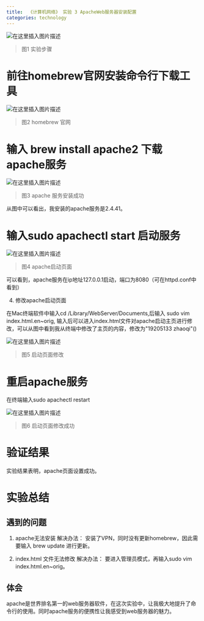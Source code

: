 ```yaml
---
title:  《计算机网络》 实验 3 ApacheWeb服务器安装配置
categories: technology
---
```


![在这里插入图片描述](https://img-blog.csdnimg.cn/4aedf088072640c1aaded0ac0d020e7f.png)
 
> 图1 实验步骤

# 前往homebrew官网安装命令行下载工具
 
 ![在这里插入图片描述](https://img-blog.csdnimg.cn/12c0d558314b4a4e8362292afd099193.png?x-oss-process=image/watermark,type_d3F5LXplbmhlaQ,shadow_50,text_Q1NETiBA5aSp5LiLNTkxMg==,size_20,color_FFFFFF,t_70,g_se,x_16)
 
> 图2 homebrew 官网

# 输入 brew install apache2 下载apache服务

![在这里插入图片描述](https://img-blog.csdnimg.cn/ed269a37b7694cbf9d13d32af5a6eb33.png?x-oss-process=image/watermark,type_d3F5LXplbmhlaQ,shadow_50,text_Q1NETiBA5aSp5LiLNTkxMg==,size_20,color_FFFFFF,t_70,g_se,x_16)
 
> 图3 apache 服务安装成功

从图中可以看出，我安装的apache服务是2.4.41。

# 输入sudo apachectl start 启动服务

![在这里插入图片描述](https://img-blog.csdnimg.cn/ba30756a8ffa4fb78b04004da6568f47.png?x-oss-process=image/watermark,type_d3F5LXplbmhlaQ,shadow_50,text_Q1NETiBA5aSp5LiLNTkxMg==,size_20,color_FFFFFF,t_70,g_se,x_16)
 
> 图4 apache启动页面

可以看到，apache服务在ip地址127.0.0.1启动，端口为8080（可在httpd.conf中看到）

4. 修改apache启动页面

在Mac终端软件中输入cd /Library/WebServer/Documents,后输入
sudo vim index.html.en\~orig, 输入后可以进入index.html文件对apache启动主页进行修改，可以从图中看到我从终端中修改了主页的内容，修改为"19205133 zhaoqi"()
 
 ![在这里插入图片描述](https://img-blog.csdnimg.cn/18647e58730143faa8bf562ea0ec84ce.png?x-oss-process=image/watermark,type_d3F5LXplbmhlaQ,shadow_50,text_Q1NETiBA5aSp5LiLNTkxMg==,size_20,color_FFFFFF,t_70,g_se,x_16)
 
> 图5 启动页面修改

# 重启apache服务

在终端输入sudo apachectl restart
 
 ![在这里插入图片描述](https://img-blog.csdnimg.cn/b2cc0f4ae3a540e2bdab84be8b859b6a.png?x-oss-process=image/watermark,type_d3F5LXplbmhlaQ,shadow_50,text_Q1NETiBA5aSp5LiLNTkxMg==,size_20,color_FFFFFF,t_70,g_se,x_16)
 
> 图6 启动页面修改成功

# 验证结果

实验结果表明，apache页面设置成功。

# 实验总结

## 遇到的问题
1. apache无法安装
解决办法： 安装了VPN，同时没有更新homebrew，因此需要输入 brew update 进行更新。

2. index.html 文件无法修改
解决办法： 要进入管理员模式，再输入sudo vim index.html.en\~orig。

## 体会

apache是世界排名第一的web服务器软件，在这次实验中，让我极大地提升了命令行的使用。同时apache服务的便携性让我感受到web服务器的魅力。
